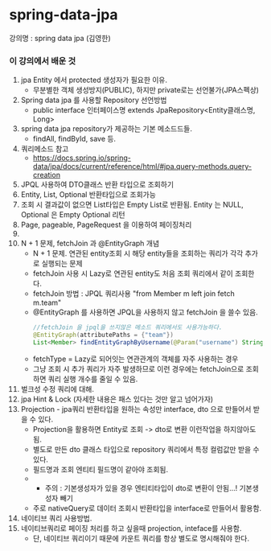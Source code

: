 # spring-data-jpa
강의명 : spring data jpa (김영한)

### 이 강의에서 배운 것
1. jpa Entity 에서 protected 생성자가 필요한 이유.
   - 무분별한 객체 생성방지(PUBLIC), 하지만 private로는 선언불가(JPA스펙상)
3. Spring data jpa 를 사용할 Repository 선언방법
   - public interface 인터페이스명 extends JpaRepository<Entity클래스명, Long>
5. spring data jpa repository가 제공하는 기본 메소드드들.
   - findAll, findById, save 등.
7. 쿼리메소드 참고   
   - https://docs.spring.io/spring-data/jpa/docs/current/reference/html/#jpa.query-methods.query-creation
9. JPQL 사용하여 DTO클래스 반환 타입으로 조회하기
10. Entity, List<Entity>, Optional<Entity> 반환타입으로 조회가능
11. 조회 시 결과값이 없으면 List<Entity>타입은 Empty List로 반환됨. Entity 는 NULL, Optional 은 Empty Optional 리턴 
12. Page, pageable, PageRequest 을 이용하여 페이징처리
13. 
14. N + 1 문제, fetchJoin 과 @EntityGraph 개념
    - N + 1 문제. 연관된 entity조회 시 해당 entity들을 조회하는 쿼리가 각각 추가로 실행되는 문제
    - fetchJoin 사용 시 Lazy로 연관된 entity도 처음 조회 쿼리에서 같이 조회한다.  
    - fetchJoin 방법 : JPQL 쿼리사용 "from Member m left join fetch m.team"
    - @EntityGraph 를 사용하면 JPQL을 사용하지 않고 fetchJoin 을 쓸수 있음.
      ```java
      //fetchJoin 을 jpql을 쓰지않은 메소드 쿼리에서도 사용가능하다.
      @EntityGraph(attributePaths = {"team"})
      List<Member> findEntityGraphByUsername(@Param("username") String username);
      ``` 
    - fetchType = Lazy로 되어잇는 연관관계의 객체를 자주 사용하는 경우
    - 그냥 조회 시 추가 쿼리가 자주 발생하므로 이런 경우에는 fetchJoin으로 조회하면 쿼리 실행 개수를 줄일 수 있음.
15. 벌크성 수정 쿼리에 대해.
16. jpa Hint & Lock (자세한 내용은 패스 있다는 것만 알고 넘어가자)
17. Projection - jpa쿼리 반환타입을 원하는 속성만 interface, dto 으로 만들어서 받을 수 있다.
    - Projection을 활용하면 Entity로 조회 -> dto로 변환 이런작업을 하지않아도 됨.
    - 별도로 만든 dto 클래스 타입으로 repository 쿼리에서 특정 컬럼값만 받을 수 있다.
    - 필드명과 조회 엔티티 필드명이 같아야 조회됨.
    - * 주의 : 기본생성자가 있을 경우 엔티티타입이 dto로 변환이 안됨...! 기본생성자 빼기
    - 주로 nativeQuery로 데이터 조회시 반환타입을 interface로 만들어서 활용함.
18. 네이티브 쿼리 사용방법.  
19. 네이티브쿼리로 페이징 처리를 하고 싶을때 projection, inteface를 사용함.
    - 단, 네이티브 쿼리이기 때문에 카운트 쿼리를 항상 별도로 명시해줘야 한다.
